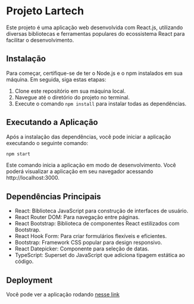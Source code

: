 # Projeto Lartech

Este projeto é uma aplicação web desenvolvida com React.js, utilizando diversas bibliotecas e ferramentas populares do ecossistema React para facilitar o desenvolvimento.

## Instalação

Para começar, certifique-se de ter o Node.js e o npm instalados em sua máquina. Em seguida, siga estas etapas:

1. Clone este repositório em sua máquina local.
2. Navegue até o diretório do projeto no terminal.
3. Execute o comando `npm install` para instalar todas as dependências.

## Executando a Aplicação

Após a instalação das dependências, você pode iniciar a aplicação executando o seguinte comando:

```bash
npm start
```

Este comando inicia a aplicação em modo de desenvolvimento. Você poderá visualizar a aplicação em seu navegador acessando http://localhost:3000.

## Dependências Principais
- React: Biblioteca JavaScript para construção de interfaces de usuário.
- React Router DOM: Para navegação entre páginas.
- React Bootstrap: Biblioteca de componentes React estilizados com Bootstrap.
- React Hook Form: Para criar formulários flexíveis e eficientes.
- Bootstrap: Framework CSS popular para design responsivo.
- React Datepicker: Componente para seleção de datas.
- TypeScript: Superset do JavaScript que adiciona tipagem estática ao código.

## Deployment

Você pode ver a aplicação rodando [nesse link](https://gray-plant-0c6b6bb10.4.azurestaticapps.net/)
